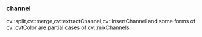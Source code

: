 ### channel
cv::split,cv::merge,cv::extractChannel,cv::insertChannel and some forms of cv::cvtColor are partial cases of cv::mixChannels.
